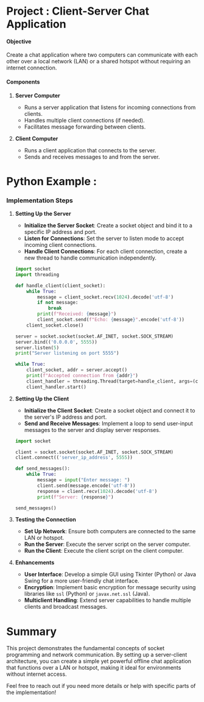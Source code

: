 # Project : Client-Server Chat Application

#### Objective
Create a chat application where two computers can communicate with each other over a local network (LAN) or a shared hotspot without requiring an internet connection.

#### Components
1. **Server Computer**
   - Runs a server application that listens for incoming connections from clients.
   - Handles multiple client connections (if needed).
   - Facilitates message forwarding between clients.

2. **Client Computer**
   - Runs a client application that connects to the server.
   - Sends and receives messages to and from the server.
     
# Python Example :
### Implementation Steps

1. **Setting Up the Server**
   - **Initialize the Server Socket**: Create a socket object and bind it to a specific IP address and port.
   - **Listen for Connections**: Set the server to listen mode to accept incoming client connections.
   - **Handle Client Connections**: For each client connection, create a new thread to handle communication independently.

   ```python
   import socket
   import threading

   def handle_client(client_socket):
       while True:
           message = client_socket.recv(1024).decode('utf-8')
           if not message:
               break
           print(f"Received: {message}")
           client_socket.send(f"Echo: {message}".encode('utf-8'))
       client_socket.close()

   server = socket.socket(socket.AF_INET, socket.SOCK_STREAM)
   server.bind(('0.0.0.0', 5555))
   server.listen(5)
   print("Server listening on port 5555")

   while True:
       client_socket, addr = server.accept()
       print(f"Accepted connection from {addr}")
       client_handler = threading.Thread(target=handle_client, args=(client_socket,))
       client_handler.start()
   ```

2. **Setting Up the Client**
   - **Initialize the Client Socket**: Create a socket object and connect it to the server's IP address and port.
   - **Send and Receive Messages**: Implement a loop to send user-input messages to the server and display server responses.

   ```python
   import socket

   client = socket.socket(socket.AF_INET, socket.SOCK_STREAM)
   client.connect(('server_ip_address', 5555))

   def send_messages():
       while True:
           message = input("Enter message: ")
           client.send(message.encode('utf-8'))
           response = client.recv(1024).decode('utf-8')
           print(f"Server: {response}")

   send_messages()
   ```

3. **Testing the Connection**
   - **Set Up Network**: Ensure both computers are connected to the same LAN or hotspot.
   - **Run the Server**: Execute the server script on the server computer.
   - **Run the Client**: Execute the client script on the client computer.

4. **Enhancements**
   - **User Interface**: Develop a simple GUI using Tkinter (Python) or Java Swing for a more user-friendly chat interface.
   - **Encryption**: Implement basic encryption for message security using libraries like `ssl` (Python) or `javax.net.ssl` (Java).
   - **Multiclient Handling**: Extend server capabilities to handle multiple clients and broadcast messages.

# Summary
This project demonstrates the fundamental concepts of socket programming and network communication. By setting up a server-client architecture, you can create a simple yet powerful offline chat application that functions over a LAN or hotspot, making it ideal for environments without internet access.

Feel free to reach out if you need more details or help with specific parts of the implementation!
